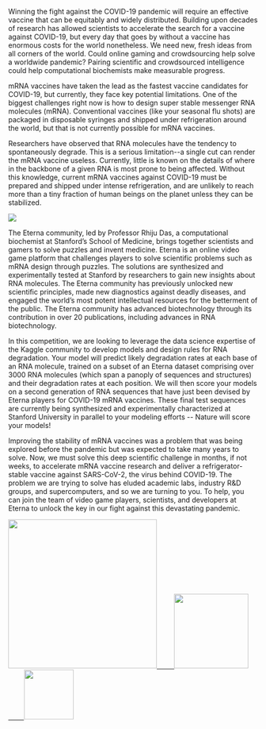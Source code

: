 <p>Winning the fight against the COVID-19 pandemic will require an effective vaccine that can be equitably and widely distributed. Building upon decades of research has allowed scientists to accelerate the search for a vaccine against COVID-19, but every day that goes by without a vaccine has enormous costs for the world nonetheless. We need new, fresh ideas from all corners of the world. Could online gaming and crowdsourcing help solve a worldwide pandemic? Pairing scientific and crowdsourced intelligence could help computational biochemists make measurable progress.</p>

<p>mRNA vaccines have taken the lead as the fastest vaccine candidates for COVID-19, but currently, they face key potential limitations. One of the biggest challenges right now is how to design super stable messenger RNA molecules (mRNA). Conventional vaccines (like your seasonal flu shots) are packaged in disposable syringes and shipped under refrigeration around the world, but that is not currently possible for mRNA vaccines.</p>

<p>Researchers have observed that RNA molecules have the tendency to spontaneously degrade. This is a serious limitation--a single cut can render the mRNA vaccine useless. Currently, little is known on the details of where in the backbone of a given RNA is most prone to being affected. Without this knowledge, current mRNA vaccines against COVID-19 must be prepared and shipped under intense refrigeration, and are unlikely to reach more than a tiny fraction of human beings on the planet unless they can be stabilized.</p>

<p><img src="https://storage.googleapis.com/kaggle-media/competitions/Stanford/banner%20(2).png"></p>

<p>The Eterna community, led by Professor Rhiju Das, a computational biochemist at Stanford’s School of Medicine, brings together scientists and gamers to solve puzzles and invent medicine. Eterna is an online video game platform that challenges players to solve scientific problems such as mRNA design through puzzles. The solutions are synthesized and experimentally tested at Stanford by researchers to gain new insights about RNA molecules. The Eterna community has previously unlocked new scientific principles, made new diagnostics against deadly diseases, and engaged the world’s most potent intellectual resources for the betterment of the public. The Eterna community has advanced biotechnology through its contribution in over 20 publications, including advances in RNA biotechnology.</p>

<p>In this competition, we are looking to leverage the data science expertise of the Kaggle community to develop models and design rules for RNA degradation. Your model will predict likely degradation rates at each base of an RNA molecule, trained on a subset of an Eterna dataset comprising over 3000 RNA molecules (which span a panoply of sequences and structures) and their degradation rates at each position. We will then score your models on a  second generation of RNA sequences that have just been devised by Eterna players for COVID-19 mRNA vaccines. These final test sequences are currently being synthesized and experimentally characterized at Stanford University in parallel to your modeling efforts -- Nature will score your models! </p>

<p>Improving the stability of mRNA vaccines was a problem that was being explored before the pandemic but was expected to take many years to solve.  Now, we must solve this deep scientific challenge in months, if not weeks, to accelerate mRNA vaccine research and deliver a refrigerator-stable vaccine against SARS-CoV-2, the virus behind COVID-19. The problem we are trying to solve has eluded academic labs, industry R&amp;D groups, and supercomputers, and so we are turning to you. To help, you can join the team of video game players, scientists, and developers at Eterna to unlock the key in our fight against this devastating pandemic.    </p>

<p><a href="http://eternagame.org/"><img src="https://storage.googleapis.com/kaggle-media/competitions/Stanford/logo_eterna_reverse.png" style="width: 300px">&nbsp;&nbsp;&nbsp;&nbsp; &nbsp;&nbsp;&nbsp;&nbsp;</a><a href="https://challenges.eternagame.org/"><img src="https://storage.googleapis.com/kaggle-media/competitions/Stanford/OpenVaccine-logo-black-transp-bg%20(1).png" style="width: 150px"> &nbsp;&nbsp;&nbsp;&nbsp;&nbsp;&nbsp;&nbsp;&nbsp;</a><a href="http://daslab.stanford.edu/"><img src="https://storage.googleapis.com/kaggle-media/competitions/Stanford/logo_das.png" style="width: 100px"></a></p>

